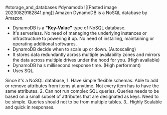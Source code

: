 #storage_and_databases #dynamodb 
![[Pasted image 20230829182841.png]]
Amazon DynamoDB is a NoSQL database by Amazon.
- DynamoDB is a **"Key-Value"** type of NoSQL database.
- It's serverless.
	No need of managing the underlying instances or infrastructure to powering it up. No need of installing, maintaining or operating additional softwares.
- DynamoDB decide when to scale up or down.
	(Autoscaling)
- It stores data redundantly across multiple availability zones and mirrors the data across multiple drives under the hood for you. 
	(High available)
- DynamoDB ha s millisecond response time.
	(High performant)
- Uses SQL.

Since it's a NoSQL database,
	1. Have simple flexible schemas.
		Able to add or remove attributes from items at anytime. 
		Not every item has to have the same attributes.
	2. Can not run complex SQL queries.
		Queries needs to be based on a small subset of attributes that are designated as keys.
		Need to be simple.
		Queries should not to be from multiple tables. 
	3.. Highly Scalable and quick in responses.

